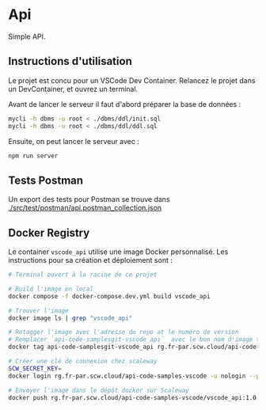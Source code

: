 # Api

Simple API.
## Instructions d'utilisation

Le projet est concu pour un VSCode Dev Container. Relancez le projet dans un DevContainer, et ouvrez un terminal.

Avant de lancer le serveur il faut d'abord préparer la base de données :

```bash
mycli -h dbms -u root < ./dbms/ddl/init.sql
mycli -h dbms -u root < ./dbms/ddl/ddl.sql
```

Ensuite, on peut lancer le serveur avec :

```bash
npm run server
```

## Tests Postman

Un export des tests pour Postman se trouve dans [./src/test/postman/api.postman_collection.json](./src/test/postman/api.postman_collection.json)


## Docker Registry

Le container `vscode_api` utilise une image Docker personnalisé. Les instructions pour sa création et déploiement sont :

```bash
# Terminal ouvert à la racine de ce projet

# Build l'image en local
docker compose -f docker-compose.dev.yml build vscode_api

# Trouver l'image
docker image ls | grep "vscode_api"  

# Retagger l'image avec l'adresse du repo at le numéro de version
# Remplacer `api-code-samplesgit-vscode_api`  avec le bon nom d'image trouvé dans l'étape précédente
docker tag api-code-samplesgit-vscode_api rg.fr-par.scw.cloud/api-code-samples-vscode/vscode_api:1.0.0

# Créer une clé de connexion chez scaleway
SCW_SECRET_KEY=
docker login rg.fr-par.scw.cloud/api-code-samples-vscode -u nologin --password-stdin <<< "$SCW_SECRET_KEY"

# Envoyer l'image dans le dépôt docker sur Scaleway
docker push rg.fr-par.scw.cloud/api-code-samples-vscode/vscode_api:1.0.0
``````
